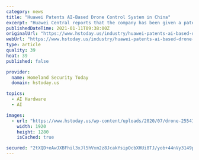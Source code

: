```yaml
---
category: news
title: "Huawei Patents AI-Based Drone Control System in China"
excerpt: "Huawei Central reports that the company has been given a patent in China for a drone control system based on artificial intelligence. According to the news source: “On July 18, 2018, Huawei applied for a new patent related to drone technology."
publishedDateTime: 2021-01-11T09:38:00Z
originalUrl: "https://www.hstoday.us/industry/huawei-patents-ai-based-drone-control-system-in-china/"
webUrl: "https://www.hstoday.us/industry/huawei-patents-ai-based-drone-control-system-in-china/"
type: article
quality: 39
heat: 39
published: false

provider:
  name: Homeland Security Today
  domain: hstoday.us

topics:
  - AI Hardware
  - AI

images:
  - url: "https://www.hstoday.us/wp-content/uploads/2020/07/drone-2554183_1920.jpg"
    width: 1920
    height: 1280
    isCached: true

secured: "2tXQD+eAwJXBFhil3xJl5hVxm2z8JcakYsipOcbXHUi8TJ/yob+44nVy3149pQOJ9DNtJPW40FZuYZ+/b9jZ0CQ5S7hdklUG+SJ1eRQsfcqTQMJW+7IrAq7b4s6kc5vWyI5TczzXGO/ZnQ1wKAIyf5qQfyJRciPYm3mCAVOfY02JtuNFqP9qpkXpB7+dPNzExP+14WbzQIZyfGtJCVDUmx+3COGfm0wy0ikk/U/fzRkUVJcBCh70Qa8SKeGNzp9EJo8PXCNj0mvNUrFSZ3+Hnw3niUkn3naEOLvPm2FFOYve2NdxQkEWEVaNMxXKsiJxtLSA5XH1KlPz/559OqMWtB7+Jpd9SftAxNEWSyblEQg=;sNT/CYUVq1DC3XhuyNjJFg=="
---
```


